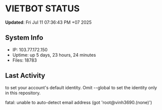 # VIETBOT STATUS
**Updated**: Fri Jul 11 07:36:43 PM +07 2025

## System Info
- IP: 103.77.172.150
- Uptime: up 5 days, 23 hours, 24 minutes
- Files: 18783

## Last Activity

to set your account's default identity.
Omit --global to set the identity only in this repository.

fatal: unable to auto-detect email address (got 'root@vinh3690.(none)')
